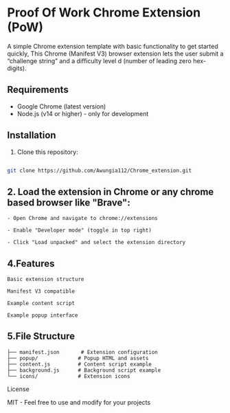 

# Proof Of Work Chrome Extension (PoW)

A simple Chrome extension template with basic functionality to get started quickly, This  Chrome (Manifest V3) browser extension  lets the user submit a “challenge string” and a difficulty level d (number of leading zero hex-digits).
## Requirements
- Google Chrome (latest version)
- Node.js (v14 or higher) - only for development

## Installation
1. Clone this repository:
 ```sh

git clone https://github.com/Awungia112/Chrome_extension.git

 ```

## 2.  Load the extension in Chrome or any chrome based browser like "Brave":

    - Open Chrome and navigate to chrome://extensions

    - Enable "Developer mode" (toggle in top right)

    - Click "Load unpacked" and select the extension directory



## 4.Features

    Basic extension structure

    Manifest V3 compatible

    Example content script

    Example popup interface

## 5.File Structure
```
├── manifest.json       # Extension configuration
├── popup/             # Popup HTML and assets
├── content.js         # Content script example
├── background.js      # Background script example
└── icons/             # Extension icons
```
License

MIT - Feel free to use and modify for your projects



